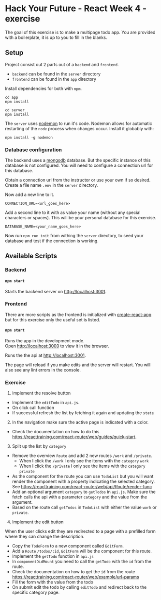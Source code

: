 # Hack Your Future - React Week 4 - exercise

The goal of this exercise is to make a multipage todo app.
You are provided with a boilerplate, it is up to you to fill in the blanks.

## Setup

Project consist out 2 parts out of a `backend` and `frontend`.
-  `backend` can be found in the `server` directory
- `frontend` can be found in the `app` directory

Install dependencies for both with `npm`.

```
cd app
npm install
```

```
cd server
npm install
```

The `server` uses [nodemon](https://nodemon.io/) to run it's code. 
Nodemon allows for automatic restarting of the `node` process when changes occur. 
Install it globably with:
```
npm install -g nodemon
```

### Database configuration

The backend uses a [mongodb](https://www.mongodb.com/cloud) database. But the specific instance of this database is not configured.
You will need to configure a connection url for this database.

Obtain a connection url from the instructor or use your own if so desired.
Create a file name `.env` in the `server` directory.

Now add a new line to it. 

`CONNECTION_URL=<url_goes_here>`

Add a second line to it with as value your name (without any special characters or spaces).
This will be your personal database for this exercise.

`DATABASE_NAME=<your_name_goes_here>`

Now run `npm run init` from withing the `server` directory, to seed your database and test if the connection is working.

## Available Scripts

### Backend

#### `npm start`

Starts the backend server on [http://localhost:3001](http://localhost:3001).

### Frontend

There are more scripts as the frontend is initialized with [create-react-app](https://github.com/facebook/create-react-app) but for this exercise only the useful set is listed. 

#### `npm start`

Runs the app in the development mode.<br>
Open [http://localhost:3000](http://localhost:3000) to view it in the browser.

Runs the the api at [http://localhost:3001](http://localhost:3001).

The page will reload if you make edits and the server will restart.
You will also see any lint errors in the console.

### Exercise

1. Implement the resolve button

- Implement the `editTodo` in `api.js`. 
- On click call function
- If successful refresh the list by fetching it again and updating the `state`

2. In the navigation make sure the active page is indicated with a color.

- Check the documentation on how to do this https://reacttraining.com/react-router/web/guides/quick-start.

3. Split up the list by `category`

- Remove the overview `Route` and add 2 new routes `/work` and `/private`.
    - When I click the `/work` I only see the items with the `category` `work`
    - When I click the `/private` I only see the items with the `category` `private`
- As the component for the route you can use `TodoList` but you will want render the component with a property indicating the selected category. See https://reacttraining.com/react-router/web/api/Route/render-func 
- Add an optional argument `category` to `getTodos` in `api.js`. Make sure the fetch calls the api with a parameter `category` and the value from the argument.
- Based on the route call `getTodos` in `TodoList` with either the value `work` or `private`.

4. Implement the edit button

When the user clicks edit they are redirected to a page with a prefilled form where they can change the description.

- Copy the `TodoForm` to a new component called `EditForm`.
- Add a `Route` `/todos/:id`, `EditForm` will be the component for this route.
- Implement the `getTodo` function in `api.js`
- In `componentDidMount` you need to call the `getTodo` with the `id` from the route.
- Check the documentation on how to get the `id` from the route https://reacttraining.com/react-router/web/example/url-params
- Fill the form with the value from the todo
- On submit edit the todo by calling `editTodo` and redirect back to the specific category page.
